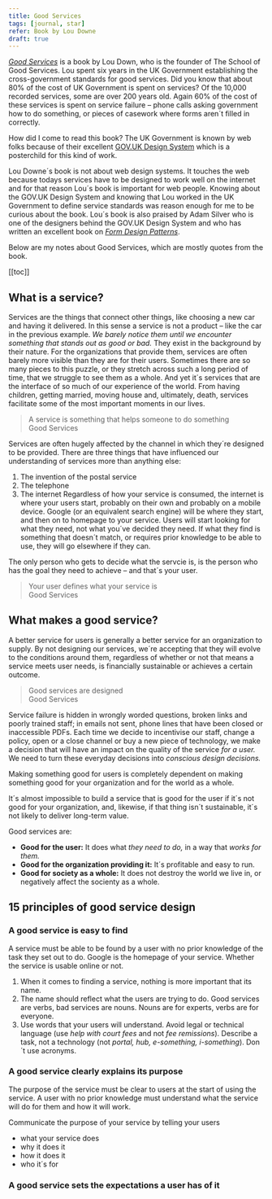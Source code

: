 ```yaml
---
title: Good Services
tags: [journal, star]
refer: Book by Lou Downe
draft: true
---
```

[<cite>Good Services</cite>](https://good.services/home) is a book by Lou Down, who is the founder of The School of Good Services. Lou spent six years in the UK Government establishing the cross-government standards for good services. Did you know that about 80% of the cost of UK Government is spent on services? Of the 10,000 recorded services, some are over 200 years old. Again 60% of the cost of these services is spent on service failure – phone calls asking government how to do something, or pieces of casework where forms aren´t filled in correctly.

How did I come to read this book? The UK Government is known by web folks because of their excellent [GOV.UK Design System](https://design-system.service.gov.uk/) which is a posterchild for this kind of work. 

Lou Downe´s book is not about web design systems. It touches the web because todays services have to be designed to work well on the internet and for that reason Lou´s book is important for web people. Knowing about the GOV.UK Design System and knowing that Lou worked in the UK Government to define service standards was reason enough for me to be curious about the book. Lou´s book is also praised by Adam Silver who is one of the designers behind the GOV.UK Design System and who has written an excellent book on [<cite>Form Design Patterns</cite>](https://formdesignpatterns.com/). 

Below are my notes about Good Services, which are mostly quotes from the book.

[[toc]]

## What is a service?

Services are the things that connect other things, like choosing a new car and having it delivered. In this sense a service is not a product – like the car in the previous example. *We barely notice them until we encounter something that stands out as good or bad.* They exist in the background by their nature. For the organizations that provide them, services are often barely more visible than they are for their users. Sometimes there are so many pieces to this puzzle, or they stretch across such a long period of time, that we struggle to see them as a whole. And yet it´s services that are the interface of so much of our experience of the world. From having children, getting married, moving house and, ultimately, death, services facilitate some of the most important moments in our lives.

<blockquote class="bleed-right">
A service is something that helps someone to do something
<footer>Good Services</footer>
</blockquote>
	
Services are often hugely affected by the channel in which they´re designed to be provided. There are three things that have influenced our understanding of services more than anything else: 

1. The invention of the postal service
2. The telephone
3. The internet
Regardless of how your service is consumed, the internet is where your users start, probably on their own and probably on a mobile device. Google (or an equivalent search engine) will be where they start, and then on to homepage to your service. Users will start looking for what they need, not what you´ve decided they need. If what they find is something that doesn´t match, or requires prior knowledge to be able to use, they will go elsewhere if they can.

The only person who gets to decide what the servcie is, is the person who has the goal they need to achieve – and that´s your user. 

<blockquote class="beed-right">
Your user defines what your service is
<footer>Good Services</footer>
</blockquote>

## What makes a good service?

A better service for users is generally a better service for an organization to supply. By not designing our services, we´re accepting that they will evolve to the conditions around them, regardless of whether or not that means a service meets user needs, is financially sustainable or achieves a certain outcome.

<blockquote class="bleed-right">
Good services are designed
<footer>Good Services</footer>
</blockquote>

Service failure is hidden in wrongly worded questions, broken links and poorly trained staff; in emails not sent, phone lines that have been closed or inaccessible PDFs. Each time we decide to incentivise our staff, change a policy, open or a close channel or buy a new piece of technology, we make a decision that will have an impact on the quality of the service *for a user.* We need to turn these everyday decisions into *conscious design decisions.*

Making something good for users is completely dependent on making something good for your organization and for the world as a whole.

It´s almost impossible to build a service that is good for the user if it´s not good for your organization, and, likewise, if that thing isn´t sustainable, it´s not likely to deliver long-term value.

Good services are:

- **Good for the user:** It does what *they need to do,* in a way that *works for them.*
- **Good for the organization providing it:** It´s profitable and easy to run.
- **Good for society as a whole:** It does not destroy the world we live in, or negatively affect the socienty as a whole.

## 15 principles of good service design

### A good service is easy to find

A service must be able to be found by a user with no prior knowledge of the task they set out to do. Google is the homepage of your service. Whether the service is usable online or not.

1. When it comes to finding a service, nothing is more important that its name.
2. The name should reflect what the users are trying to do. Good services are verbs, bad services are nouns. Nouns are for experts, verbs are for everyone. 
3. Use words that your users will understand. Avoid legal or technical language (use *help with court fees* and not *fee remissions*). Describe a task, not a technology (not *portal, hub, e-something, i-something*). Don´t use acronyms.

### A good service clearly explains its purpose

The purpose of the service must be clear to users at the start of using the service. A user with no prior knowledge must understand what the service will do for them and how it will work.

Communicate the purpose of your service by telling your users

- what your service does
- why it does it
- how it does it
- who it´s for

### A good service sets the expectations a user has of it